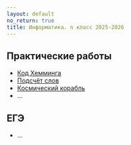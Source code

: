 ```yaml
---
layout: default
no_return: true
title: Информатика. n класс 2025-2026
---
```


## Практические работы
- [Код Хемминга][lab_1]  
- [Подсчёт слов][lab_2]
- [Космический корабль][lab_3]
- ...

## ЕГЭ
- ...



[index]: {{site.baseurl}}/index

[lab_1]: {{site.baseurl}}/labs/lab-1
[lab_2]: {{site.baseurl}}/labs/lab-2
[lab_3]: {{site.baseurl}}/labs/lab-3
